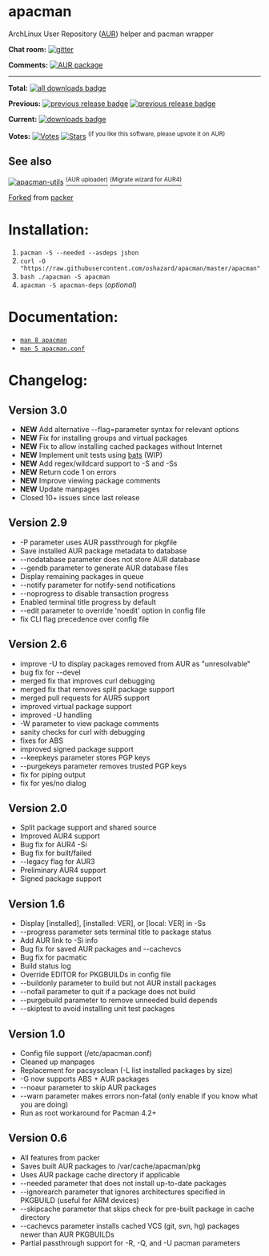 apacman
==================

ArchLinux User Repository ([AUR](https://aur.archlinux.org/packages/)) helper and pacman wrapper

**Chat room:** [![gitter](https://img.shields.io/gitter/room/apacman/gitter.svg?maxAge=2592000)](https://gitter.im/apacman/Lobby)

**Comments:** [![AUR package](https://img.shields.io/aur/version/apacman.svg?label=AUR%20package&maxAge=2592000&style=plastic)](https://aur.archlinux.org/packages/apacman/)

------------

**Total:**   [![all downloads badge](https://img.shields.io/github/downloads/oshazard/apacman/total.svg)](https://github.com/oshazard/apacman/releases)

**Previous:** [![previous release badge](https://img.shields.io/github/downloads/oshazard/apacman/v2.6/total.svg)](https://github.com/oshazard/apacman/releases/tag/v2.6) [![previous release badge](https://img.shields.io/github/downloads/oshazard/apacman/v2.9/total.svg)](https://github.com/oshazard/apacman/releases/tag/v2.9)

**Current:**  [![downloads badge](https://img.shields.io/github/downloads/oshazard/apacman/latest/total.svg)](https://github.com/oshazard/apacman/releases/latest)

**Votes:**    [![Votes](https://img.shields.io/aur/votes/apacman.svg)](https://aur.archlinux.org/packages/apacman/) [![Stars](https://img.shields.io/github/stars/oshazard/apacman.svg?style=social)](https://github.com/oshazard/apacman/stargazers)
<sup>(if you like this software, please upvote it on AUR)</sup>


See also
------------

[![apacman-utils](https://img.shields.io/aur/version/apacman-utils.svg?label=apacman-utils)](https://aur.archlinux.org/packages/apacman-utils/) [<sup>(AUR uploader)</sup>](https://github.com/oshazard/apacman-utils/blob/master/aurpush) [<sup>(Migrate wizard for AUR4)</sup>](https://github.com/oshazard/apacman-utils/blob/master/apac-migrate)

[Forked](https://github.com/keenerd/packer/pull/141) from [packer](https://github.com/keenerd/packer)


Installation:
==========
1. `pacman -S --needed --asdeps jshon`
2. `curl -O "https://raw.githubusercontent.com/oshazard/apacman/master/apacman"`
3. `bash ./apacman -S apacman`
4. `apacman -S apacman-deps` (_optional_)


Documentation:
==========
* [`man 8 apacman`](https://oshazard.github.io/apacman/apacman.8.html)
* [`man 5 apacman.conf`](https://oshazard.github.io/apacman/apacman.conf.5.html)


Changelog:
==========

Version 3.0
----------
* **NEW** Add alternative --flag=parameter syntax for relevant options
* **NEW** Fix for installing groups and virtual packages
* **NEW** Fix to allow installing cached packages without Internet
* **NEW** Implement unit tests using [bats](https://github.com/sstephenson/bats) (WIP)
* **NEW** Add regex/wildcard support to -S and -Ss
* **NEW** Return code 1 on errors
* **NEW** Improve viewing package comments
* **NEW** Update manpages
* Closed 10+ issues since last release

Version 2.9
-----------
* -P parameter uses AUR passthrough for pkgfile
* Save installed AUR package metadata to database
* --nodatabase parameter does not store AUR database
* --gendb parameter to generate AUR database files
* Display remaining packages in queue
* --notify parameter for notify-send notifications
* --noprogress to disable transaction progress
* Enabled terminal title progress by default
* --edit parameter to override 'noedit' option in config file
* fix CLI flag precedence over config file

Version 2.6
-----------
* improve -U to display packages removed from AUR as "unresolvable"
* bug fix for --devel
* merged fix that improves curl debugging
* merged fix that removes split package support
* merged pull requests for AUR5 support
* improved virtual package support
* improved -U handling
* -W parameter to view package comments
* sanity checks for curl with debugging
* fixes for ABS
* improved signed package support
* --keepkeys parameter stores PGP keys
* --purgekeys parameter removes trusted PGP keys
* fix for piping output
* fix for yes/no dialog

Version 2.0
-----------
* Split package support and shared source
* Improved AUR4 support
* Bug fix for AUR4 -Si
* Bug fix for built/failed
* --legacy flag for AUR3
* Preliminary AUR4 support
* Signed package support

Version 1.6
-----------
* Display [installed], [installed: VER], or [local: VER] in -Ss
* --progress parameter sets terminal title to package status
* Add AUR link to -Si info
* Bug fix for saved AUR packages and --cachevcs
* Bug fix for pacmatic
* Build status log
* Override EDITOR for PKGBUILDs in config file
* --buildonly parameter to build but not AUR install packages
* --nofail parameter to quit if a package does not build
* --purgebuild parameter to remove unneeded build depends
* --skiptest to avoid installing unit test packages

Version 1.0
-----------
* Config file support (/etc/apacman.conf)
* Cleaned up manpages
* Replacement for pacsysclean (-L list installed packages by size)
* -G now supports ABS + AUR packages
* --noaur parameter to skip AUR packages
* --warn parameter makes errors non-fatal (only enable if you know what you are doing)
* Run as root workaround for Pacman 4.2+

Version 0.6
-----------
* All features from packer
* Saves built AUR packages to /var/cache/apacman/pkg
* Uses AUR package cache directory if applicable
* --needed parameter that does not install up-to-date packages
* --ignorearch parameter that ignores architectures specified in PKGBUILD (useful for ARM devices)
* --skipcache parameter that skips check for pre-built package in cache directory
* --cachevcs parameter installs cached VCS (git, svn, hg) packages newer than AUR PKGBUILDs
* Partial passthrough support for -R, -Q, and -U pacman parameters
